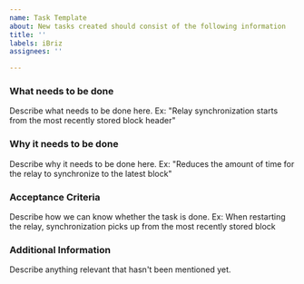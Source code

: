 ```yaml
---
name: Task Template
about: New tasks created should consist of the following information
title: ''
labels: iBriz
assignees: ''

---
```


### What needs to be done

Describe what needs to be done here.
Ex: "Relay synchronization starts from the most recently stored block header"

### Why it needs to be done

Describe why it needs to be done here.
Ex: "Reduces the amount of time for the relay to synchronize to the latest block"

### Acceptance Criteria

Describe how we can know whether the task is done.
Ex: When restarting the relay, synchronization picks up from the most recently stored block

### Additional Information

Describe anything relevant that hasn't been mentioned yet.
